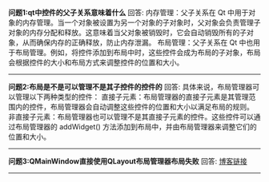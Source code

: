 **问题1:qt中控件的父子关系意味着什么**
回答:
内存管理：父子关系在 Qt 中用于对象的内存管理。当一个对象被设置为另一个对象的子对象时，父对象会负责管理子对象的内存分配和释放。这意味着当父对象被销毁时，它会自动销毁所有的子对象，从而确保内存的正确释放，防止内存泄漏。
布局管理：父子关系在 Qt 中也用于布局管理。例如，将控件添加到布局中时，这些控件会成为布局的子对象，布局会根据控件的大小和布局方式来调整控件的位置和大小。

-------
**问题2:布局是不是可以管理不是其子控件的控件的**
回答:
具体来说，布局管理器可以管理以下两种类型的控件：
直接子元素：布局管理器的直接子元素是其管理范围内的控件，布局管理器会自动调整这些控件的位置和大小以满足布局的规则。
非直接子元素：布局管理器也可以管理不是其直接子元素的控件。这些控件可以通过布局管理器的 addWidget() 方法添加到布局中，并由布局管理器来调整它们的位置和大小。

--------
**问题3:QMainWindow直接使用QLayout布局管理器布局失败**
回答:
[博客链接](https://blog.csdn.net/bzpt6277/article/details/120449087)

--------
